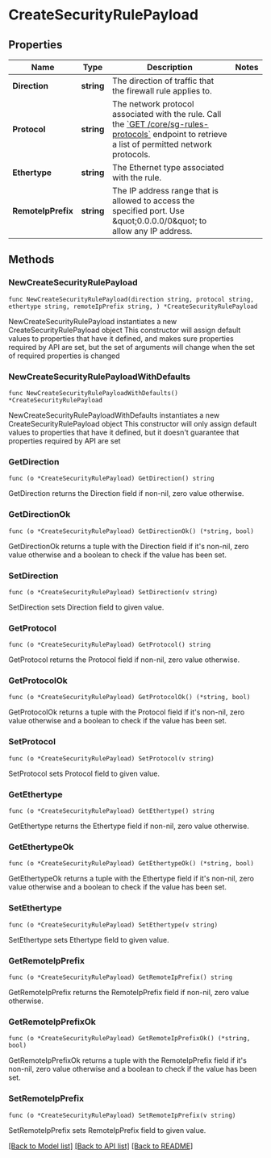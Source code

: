 # CreateSecurityRulePayload

## Properties

Name | Type | Description | Notes
------------ | ------------- | ------------- | -------------
**Direction** | **string** | The direction of traffic that the firewall rule applies to. | 
**Protocol** | **string** | The network protocol associated with the rule. Call the [&#x60;GET /core/sg-rules-protocols&#x60;](https://infrahub-api-doc.nexgencloud.com/#get-/core/sg-rules-protocols) endpoint to retrieve a list of permitted network protocols. | 
**Ethertype** | **string** | The Ethernet type associated with the rule. | 
**RemoteIpPrefix** | **string** | The IP address range that is allowed to access the specified port. Use \&quot;0.0.0.0/0\&quot; to allow any IP address. | 

## Methods

### NewCreateSecurityRulePayload

`func NewCreateSecurityRulePayload(direction string, protocol string, ethertype string, remoteIpPrefix string, ) *CreateSecurityRulePayload`

NewCreateSecurityRulePayload instantiates a new CreateSecurityRulePayload object
This constructor will assign default values to properties that have it defined,
and makes sure properties required by API are set, but the set of arguments
will change when the set of required properties is changed

### NewCreateSecurityRulePayloadWithDefaults

`func NewCreateSecurityRulePayloadWithDefaults() *CreateSecurityRulePayload`

NewCreateSecurityRulePayloadWithDefaults instantiates a new CreateSecurityRulePayload object
This constructor will only assign default values to properties that have it defined,
but it doesn't guarantee that properties required by API are set

### GetDirection

`func (o *CreateSecurityRulePayload) GetDirection() string`

GetDirection returns the Direction field if non-nil, zero value otherwise.

### GetDirectionOk

`func (o *CreateSecurityRulePayload) GetDirectionOk() (*string, bool)`

GetDirectionOk returns a tuple with the Direction field if it's non-nil, zero value otherwise
and a boolean to check if the value has been set.

### SetDirection

`func (o *CreateSecurityRulePayload) SetDirection(v string)`

SetDirection sets Direction field to given value.


### GetProtocol

`func (o *CreateSecurityRulePayload) GetProtocol() string`

GetProtocol returns the Protocol field if non-nil, zero value otherwise.

### GetProtocolOk

`func (o *CreateSecurityRulePayload) GetProtocolOk() (*string, bool)`

GetProtocolOk returns a tuple with the Protocol field if it's non-nil, zero value otherwise
and a boolean to check if the value has been set.

### SetProtocol

`func (o *CreateSecurityRulePayload) SetProtocol(v string)`

SetProtocol sets Protocol field to given value.


### GetEthertype

`func (o *CreateSecurityRulePayload) GetEthertype() string`

GetEthertype returns the Ethertype field if non-nil, zero value otherwise.

### GetEthertypeOk

`func (o *CreateSecurityRulePayload) GetEthertypeOk() (*string, bool)`

GetEthertypeOk returns a tuple with the Ethertype field if it's non-nil, zero value otherwise
and a boolean to check if the value has been set.

### SetEthertype

`func (o *CreateSecurityRulePayload) SetEthertype(v string)`

SetEthertype sets Ethertype field to given value.


### GetRemoteIpPrefix

`func (o *CreateSecurityRulePayload) GetRemoteIpPrefix() string`

GetRemoteIpPrefix returns the RemoteIpPrefix field if non-nil, zero value otherwise.

### GetRemoteIpPrefixOk

`func (o *CreateSecurityRulePayload) GetRemoteIpPrefixOk() (*string, bool)`

GetRemoteIpPrefixOk returns a tuple with the RemoteIpPrefix field if it's non-nil, zero value otherwise
and a boolean to check if the value has been set.

### SetRemoteIpPrefix

`func (o *CreateSecurityRulePayload) SetRemoteIpPrefix(v string)`

SetRemoteIpPrefix sets RemoteIpPrefix field to given value.



[[Back to Model list]](../README.md#documentation-for-models) [[Back to API list]](../README.md#documentation-for-api-endpoints) [[Back to README]](../README.md)


